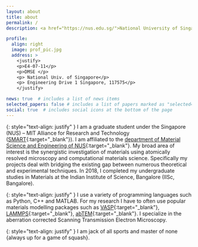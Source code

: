 ```yaml
---
layout: about
title: about
permalink: /
description: <a href="https://nus.edu.sg/">National University of Singapore</a>, <a href="https://smart.mit.edu/"> Singapore-MIT Alliance for Research and Technology</a>.

profile:
  align: right
  image: prof_pic.jpg
  address: >
    <justify>
    <p>E4-07-11</p>
    <p>DMSE </p>
    <p> National Univ. of Singapore</p>
    <p> Engineering Drive 1 Singapore, 117575</p>
    </justify>

news: true  # includes a list of news items
selected_papers: false # includes a list of papers marked as "selected={true}"
social: true  # includes social icons at the bottom of the page
---
```


{: style="text-align: justify" }
I am a graduate student under the Singapore (NUS) – MIT Alliance for Research and Technology ([SMART](https://smart.mit.edu/){:target="\_blank"}). I am affiliated to the [department of Material Science and Engineering of NUS](https://www.eng.nus.edu.sg/mse/){:target="\_blank"}. My broad area of interest is the synergistic investigation of materials using atomically resolved microscopy and computational materials science. Specifically my projects deal with bridging the existing gap between numerous theoretical and experimental techniques. In 2018, I completed my undergraduate studies in Materials at the Indian Institute of Science, Bangalore (IISc, Bangalore). 

{: style="text-align: justify" }
I use a variety of programming languages such as Python, C++ and MATLAB. For my research I have to often use popular materials modelling packages such as [VASP](https://smart.mit.edu/){:target="\_blank"}, [LAMMPS](https://smart.mit.edu/){:target="\_blank"}, [abTEM](https://smart.mit.edu/){:target="\_blank"}. I specialize in the aberration corrected Scanning Transmission Electron Microscopy.

{: style="text-align: justify" }
I am jack of all sports and master of none {always up for a game of squash}. 
